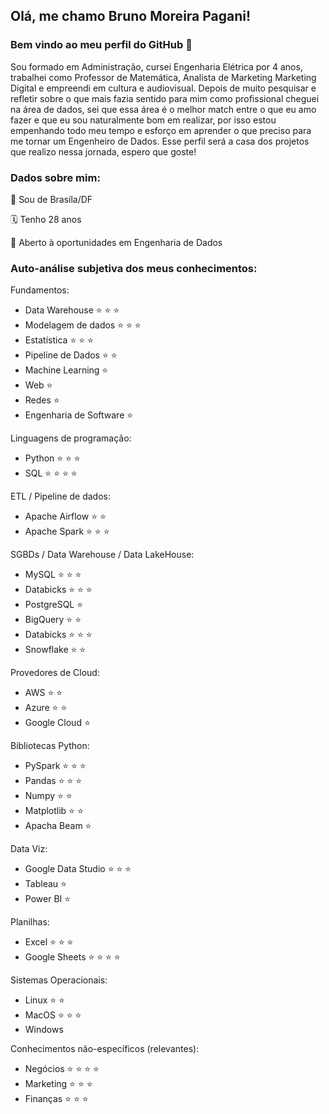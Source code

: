 ## Olá, me chamo Bruno Moreira Pagani!
### Bem vindo ao meu perfil do GitHub 👋

Sou formado em Administração, cursei Engenharia Elétrica por 4 anos, trabalhei como Professor de Matemática, Analista de Marketing Marketing Digital e empreendi em cultura e audiovisual. Depois de muito pesquisar e refletir sobre o que mais fazia sentido para mim como profissional cheguei na área de dados, sei que essa área é o melhor match entre o que eu amo fazer e que eu sou naturalmente bom em realizar, por isso estou empenhando todo meu tempo e esforço em aprender o que preciso para me tornar um Engenheiro de Dados. Esse perfil será a casa dos projetos que realizo nessa jornada, espero que goste!

### Dados sobre mim:
📍 Sou de Brasíla/DF

🗓 Tenho 28 anos

💼 Aberto à oportunidades em Engenharia de Dados

### Auto-análise subjetiva dos meus conhecimentos:

Fundamentos:
- Data Warehouse ⭐️ ⭐️ ⭐️
- Modelagem de dados ⭐️ ⭐️ ⭐️
- Estatística ⭐️ ⭐️ ⭐️
- Pipeline de Dados ⭐️ ⭐️
- Machine Learning ⭐️ 
- Web ⭐️
- Redes ⭐️
- Engenharia de Software ⭐️ 

Linguagens de programação:
- Python ⭐️ ⭐️ ⭐️
- SQL ⭐️ ⭐️ ⭐️ ⭐️

ETL / Pipeline de dados:
- Apache Airflow ⭐️ ⭐️
- Apache Spark ⭐️ ⭐️ ⭐️

SGBDs / Data Warehouse / Data LakeHouse:
- MySQL ⭐️ ⭐️ ⭐️
- Databicks ⭐️ ⭐️ ⭐️ 
- PostgreSQL ⭐️
- BigQuery ⭐️ ⭐️
- Databicks ⭐️ ⭐️ ⭐️ 
- Snowflake ⭐️ ⭐️

Provedores de Cloud:
 - AWS ⭐️ ⭐️
 - Azure ⭐️ ⭐️
 - Google Cloud ⭐️

Bibliotecas Python:
- PySpark ⭐️ ⭐️ ⭐️
- Pandas ⭐️ ⭐️ ⭐️
- Numpy ⭐️ ⭐
- Matplotlib ⭐️ ⭐️
- Apacha Beam ⭐️

Data Viz:
- Google Data Studio ⭐️ ⭐️ ⭐️ 
- Tableau ⭐️
- Power BI ⭐️

Planilhas:
- Excel ⭐️ ⭐️ ⭐
- Google Sheets ⭐️ ⭐️ ⭐️ ⭐️

Sistemas Operacionais:
- Linux ⭐️ ⭐️
- MacOS ⭐️ ⭐️ ⭐️ 
- Windows

Conhecimentos não-específicos (relevantes):
- Negócios ⭐️ ⭐️ ⭐️ ⭐️ 
- Marketing ⭐️ ⭐️ ⭐️ 
- Finanças ⭐️ ⭐️ ⭐️ 

          
<!--
**brunompagani/brunompagani** is a ✨ _special_ ✨ repository because its `README.md` (this file) appears on your GitHub profile.

Here are some ideas to get you started:

- 🔭 I’m currently working on ...
- 🌱 I’m currently learning ...
- 👯 I’m looking to collaborate on ...
- 🤔 I’m looking for help with ...
- 💬 Ask me about ...
- 📫 How to reach me: ...
- 😄 Pronouns: ...
- ⚡ Fun fact: ...
-->
